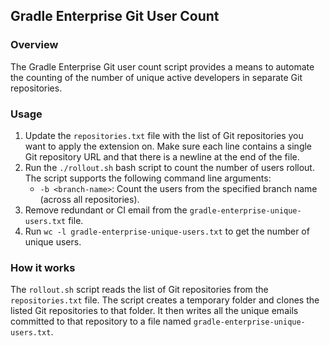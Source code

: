 ## Gradle Enterprise Git User Count

### Overview

The Gradle Enterprise Git user count script provides a means to automate the counting of the number of unique active developers in separate Git repositories.

### Usage

1. Update the `repositories.txt` file with the list of Git repositories you want to apply the extension on.
   Make sure each line contains a single Git repository URL and that there is a newline at the end of the file.
2. Run the `./rollout.sh` bash script to count the number of users rollout. The script supports the following command line arguments:
    * `-b <branch-name>`: Count the users from the specified branch name (across all repositories).
3. Remove redundant or CI email from the `gradle-enterprise-unique-users.txt` file.
4. Run `wc -l gradle-enterprise-unique-users.txt` to get the number of unique users.

### How it works

The `rollout.sh` script reads the list of Git repositories from the `repositories.txt` file.
The script creates a temporary folder and clones the listed Git repositories to that folder.
It then writes all the unique emails committed to that repository to a file named `gradle-enterprise-unique-users.txt`.

